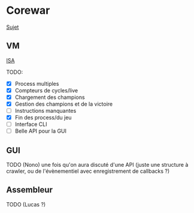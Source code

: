# Corewar

[Sujet](https://cdn.intra.42.fr/pdf/pdf/30/corewar.pdf)


## VM

[ISA](https://docs.google.com/spreadsheets/d/1pFwSCne-mh-u5ZLsjZS8VI9QvecYk-gWTyNaPstjpLE/edit)

TODO:
- [X] Process multiples
- [X] Compteurs de cycles/live
- [X] Chargement des champions
- [X] Gestion des champions et de la victoire
- [ ] Instructions manquantes
- [X] Fin des process/du jeu
- [ ] Interface CLI
- [ ] Belle API pour la GUI

## GUI

TODO (Nono) une fois qu'on aura discuté d'une API (juste une structure à crawler, ou de l'évènementiel avec enregistrement de callbacks ?)

## Assembleur

TODO (Lucas ?)

